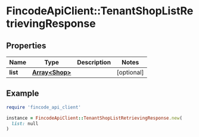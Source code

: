 # FincodeApiClient::TenantShopListRetrievingResponse

## Properties

| Name | Type | Description | Notes |
| ---- | ---- | ----------- | ----- |
| **list** | [**Array&lt;Shop&gt;**](Shop.md) |  | [optional] |

## Example

```ruby
require 'fincode_api_client'

instance = FincodeApiClient::TenantShopListRetrievingResponse.new(
  list: null
)
```


